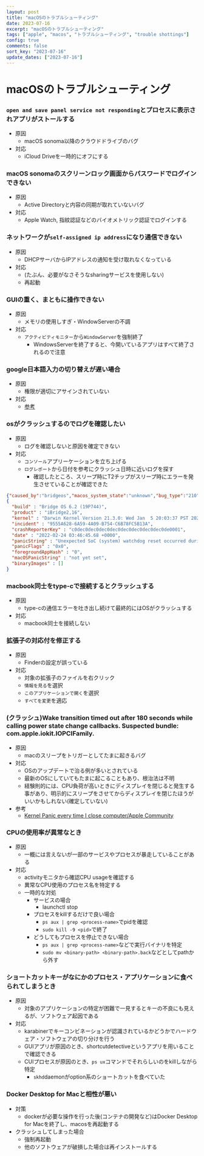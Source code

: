 ```yaml
---
layout: post
title: "macOSのトラブルシューティング"
date: 2023-07-16
excerpt: "macOSのトラブルシューティング"
tags: ["apple", "macos", "トラブルシューティング", "trouble shottings"]
config: true
comments: false
sort_key: "2023-07-16"
update_dates: ["2023-07-16"]
---
```


# macOSのトラブルシューティング

### `open and save panel service not responding`とプロセスに表示されアプリがストールする
 - 原因
   - macOS sonoma以降のクラウドドライブのバグ
 - 対応
   - iCloud Driveを一時的にオフにする

### macOS sonomaのスクリーンロック画面からパスワードでログインできない
 - 原因
   - Active Directoryと内容の同期が取れていないバグ
 - 対応
   - Apple Watch, 指紋認証などのバイオメトリック認証でログインする

### ネットワークが`self-assigned ip address`になり通信できない
 - 原因
   - DHCPサーバからIPアドレスの通知を受け取れなくなっている
 - 対応
   - (たぶん、必要がなさそうなsharingサービスを使用しない)
   - 再起動

### GUIの重く、まともに操作できない
 - 原因
   - メモリの使用しすぎ・WindowServerの不調
 - 対応
   - `アクティビティモニター`から`WindowServer`を強制終了
     - WindowsServerを終了すると、今開いているアプリはすべて終了されるので注意

### google日本語入力の切り替えが遅い場合
 - 原因
   - 権限が適切にアサインされていない
 - 対応
   - [参考](https://www.ytyng.com/blog/mac-os-big-sur-google-japanese-input-full-disk-access/)

### osがクラッシュするのでログを確認したい
 - 原因
   - ログを確認しないと原因を確定できない
 - 対応
   - `コンソール`アプリーケーションを立ち上げる
   - `ログレポート`から日付を参考にクラッシュ日時に近いログを探す
     - 確認したところ、スリープ時にT2チップがスリープ時にエラーを発生させていることが確認できた

```json
{"caused_by":"bridgeos","macos_system_state":"unknown","bug_type":"210","os_version":"Bridge OS 6.2 (19P744)","timestamp":"2022-02-24 03:46:45.00 +0000","incident_id":"9555A628-6A59-4A09-B754-C6B78FC5B13A"}
{
  "build" : "Bridge OS 6.2 (19P744)",
  "product" : "iBridge2,16",
  "kernel" : "Darwin Kernel Version 21.3.0: Wed Jan  5 20:03:37 PST 2022; root:xnu-8019.80.24~19\/RELEASE_ARM64_T8010",
  "incident" : "9555A628-6A59-4A09-B754-C6B78FC5B13A",
  "crashReporterKey" : "c0dec0dec0dec0dec0dec0dec0dec0dec0de0001",
  "date" : "2022-02-24 03:46:45.68 +0000",
  "panicString" : "Unexpected SoC (system) watchdog reset occurred during sleep\/wake transition",
  "panicFlags" : "0x0",
  "foregroundAppHash" : "0",
  "macOSPanicString" : "not yet set",
  "binaryImages" : []
}
```

### macbook同士をtype-cで接続するとクラッシュする
 - 原因
   - type-cの通信エラーを吐き出し続けて最終的にはOSがクラッシュする 
 - 対応
   - macbook同士を接続しない

### 拡張子の対応付を修正する
 - 原因
   - Finderの設定が誤っている
 - 対応
   - 対象の拡張子のファイルを右クリック
   - `情報を見る`を選択
   - `このアプリケーションで開く`を選択
   - `すべてを変更`を適応

### (クラッシュ)Wake transition timed out after 180 seconds while calling power state change callbacks. Suspected bundle: com.apple.iokit.IOPCIFamily.
 - 原因
   - macのスリープをトリガーとしてたまに起きるバグ
 - 対応
   - OSのアップデートで治る例が多いとされている
   - 最新のOSにしていてもたまに起こることもあり、根治法は不明
   - 経験則的には、CPU負荷が高いときにディスプレイを閉じると発生する事があり、明示的にスリープをさせてからディスプレイを閉じたほうがいいかもしれない(確定していない)
 - 参考
   - [Kernel Panic every time I close computer/Apple Community](https://discussions.apple.com/thread/253692363)

### CPUの使用率が異常なとき
 - 原因
   - 一概には言えないが一部のサービスやプロセスが暴走していることがある
 - 対応
   - activityモニタから確認CPU usageを確認する
   - 異常なCPU使用のプロセス名を特定する
   - 一時的な対処
     - サービスの場合
       - launchctl stop <service-name>
     - プロセスをkillするだけで良い場合
       - `ps aux | grep <process-name>`でpidを確認
       - `sudo kill -9 <pid>`で終了
     - どうしてもプロセスを停止できない場合
       -  `ps aux | grep <process-name>`などで実行バイナリを特定
       - `sudo mv <binary-path> <binary-path>.back`などとしてpathから外す

### ショートカットキーがなにかのプロセス・アプリケーションに食べられてしまうとき
 - 原因
   - 対象のアプリケーションの特定が困難で一見するとキーの不良にも見えるが、ソフトウェア起因である
 - 対応
   - karabinerでキーコンビネーションが認識されているかどうかでハードウェア・ソフトウェアの切り分けを行う
   - GUIアプリが原因のとき、shortcutdetectiveというアプリを用いることで確認できる
   - CUIプロセスが原因のとき、`ps ux`コマンドでそれらしいのをkillしながら特定
     - `skhd`daemonがoption系のショートカットを食べていた

### Docker Desktop for Macと相性が悪い
 - 対策
   - dockerが必要な操作を行った後(コンテナの開発など)はDocker Desktop for Macを終了し、macosを再起動する
 - クラッシュしてしまった場合
   - 強制再起動
   - 他のソフトウェアが破損した場合は再インストールする
